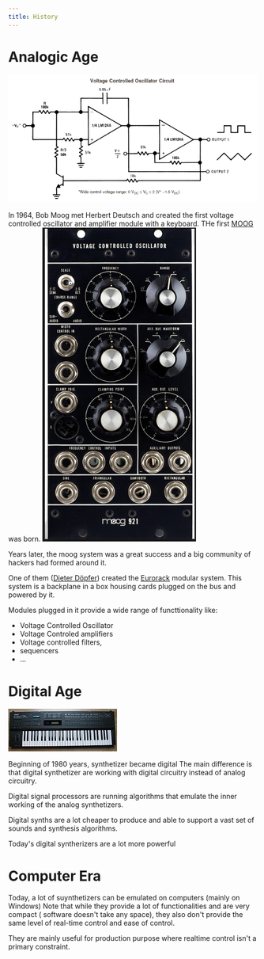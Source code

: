 ```yaml
---
title: History
---
```

# Analogic Age
![VCO](./vco.png)

In 1964, Bob Moog met Herbert Deutsch and created the first voltage controlled oscillator and amplifier module with a keyboard.
THe first [MOOG](https://www.moogmusic.com/) was born.
![Moog 921](./moog921.png)

Years later, the moog system was a great success and a big community of hackers had formed around it. 

One of them ([Dieter Döpfer](https://en.wikipedia.org/wiki/Doepfer)) created the [Eurorack](https://en.wikipedia.org/wiki/Eurorack) modular system.
This system is a backplane in a box housing cards plugged on the bus and powered by it. 

Modules plugged in it provide a wide range of functtionality like:
 - Voltage Controlled Oscillator
 - Voltage Controled amplifiers
 - Voltage controlled filters,
 - sequencers
 - ...

# Digital Age
![DX7](./dx7.png)

Beginning of 1980 years, synthetizer became digital 
The main difference is that digital synthetizer are working with digital circuitry instead of analog circuitry.

Digital signal processors are running algorithms that emulate the inner working of the analog synthetizers.

Digital synths are a lot cheaper to produce and able to support a vast set of sounds and synthesis algorithms.

Today's digital syntherizers are a lot more powerful 

# Computer Era
Today, a lot of suynthetizers can be emulated on computers (mainly on Windows)
Note that while they provide a lot of functionalities and are very compact ( software doesn't take any space), 
they also don't provide the same level of real-time control and ease of control.

They are mainly useful for production purpose where realtime control isn't a primary constraint.